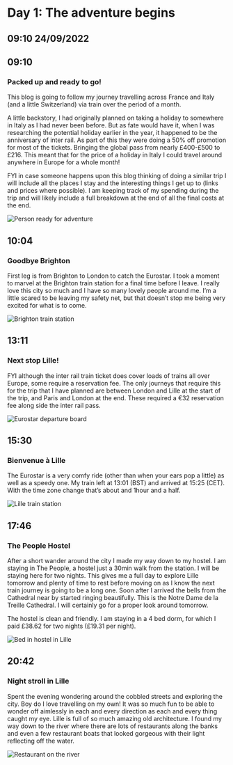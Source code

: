 # Day 1: The adventure begins
## 09:10 24/09/2022

## 09:10
### Packed up and ready to go!

This blog is going to follow my journey travelling across France and Italy (and a little Switzerland) via train over the period of a month.

A little backstory, I had originally planned on taking a holiday to somewhere in Italy as I had never been before. But as fate would have it, when I was researching the potential holiday earlier in the year, it happened to be the anniversary of inter rail. As part of this they were doing a 50% off promotion for most of the tickets. Bringing the global pass from nearly £400-£500 to £216. This meant that for the price of a holiday in Italy I could travel around anywhere in Europe for a whole month!

FYI in case someone happens upon this blog thinking of doing a similar trip I will include all the places I stay and the interesting things I get up to (links and prices where possible). I am keeping track of my spending during the trip and will likely include a full breakdown at the end of all the final costs at the end.

![Person ready for adventure](https://raw.githubusercontent.com/benknight135/thirty-knights/main/api/data/posts/day1/packed.jpeg)

## 10:04
### Goodbye Brighton

First leg is from Brighton to London to catch the Eurostar. I took a moment to marvel at the Brighton train station for a final time before I leave. I really love this city so much and I have so many lovely people around me. I’m a little scared to be leaving my safety net, but that doesn’t stop me being very excited for what is to come.

![Brighton train station](https://raw.githubusercontent.com/benknight135/thirty-knights/main/api/data/posts/day1/station.jpeg)

## 13:11
### Next stop Lille!

FYI although the inter rail train ticket does cover loads of trains all over Europe, some require a reservation fee. The only journeys that require this for the trip that I have planned are between London and Lille at the start of the trip, and Paris and London at the end. These required a €32 reservation fee along side the inter rail pass.

![Eurostar departure board](https://raw.githubusercontent.com/benknight135/thirty-knights/main/api/data/posts/day1/departure.jpeg)

## 15:30
### Bienvenue à Lille

The Eurostar is a very comfy ride (other than when your ears pop a little) as well as a speedy one. My train left at 13:01 (BST) and arrived at 15:25 (CET). With the time zone change that’s about and 1hour and a half.

![Lille train station](https://raw.githubusercontent.com/benknight135/thirty-knights/main/api/data/posts/day1/lille-station.jpeg)

## 17:46
### The People Hostel

After a short wander around the city I made my way down to my hostel. I am staying in The People, a hostel just a 30min walk from the station. I will be staying here for two nights. This gives me a full day to explore Lille tomorrow and plenty of time to rest before moving on as I know the next train journey is going to be a long one. Soon after I arrived the bells from the Cathedral near by started ringing beautifully. This is the Notre Dame de la Treille Cathedral. I will certainly go for a proper look around tomorrow.

The hostel is clean and friendly. I am staying in a 4 bed dorm, for which I paid £38.62 for two nights (£19.31 per night).

![Bed in hostel in Lille](https://raw.githubusercontent.com/benknight135/thirty-knights/main/api/data/posts/day1/hostel-beds.jpeg)

## 20:42
### Night stroll in Lille

Spent the evening wondering around the cobbled streets and exploring the city. Boy do I love travelling on my own! It was so much fun to be able to wonder off aimlessly in each and every direction as each and every thing caught my eye. Lille is full of so much amazing old architecture. I found my way down to the river where there are lots of restaurants along the banks and even a few restaurant boats that looked gorgeous with their light reflecting off the water. 

![Restaurant on the river](https://raw.githubusercontent.com/benknight135/thirty-knights/main/api/data/posts/day1/river-restaurant.jpeg)
